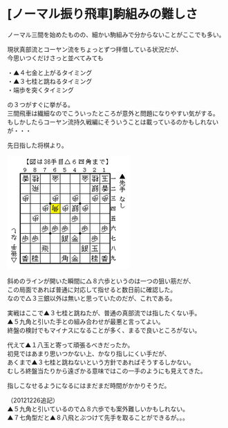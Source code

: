 # [ノーマル振り飛車]駒組みの難しさ  

ノーマル三間を始めたものの、細かい駒組みで分からないことがここでも多い。  

現状真部流とコーヤン流をちょっとずつ拝借している状況だが、  
今思いつくだけさっと並べてみても  

・▲４七金と上がるタイミング  
・▲３七桂と跳ねるタイミング  
・端歩を突くタイミング  

の３つがすぐに挙がる。  
三間飛車は繊細なのでこういったところが意外と問題になりやすい気がする。  
もしかしたらコーヤン流持久戦編にそういうことは載っているのかもしれないが・・・  


先日指した将棋より。  

![](images/20121225214724.png)  

斜めのラインが開いた瞬間に△８六歩というのは一つの狙い筋だが、  
この局面であれば普通に対応して指せると数日前に確認した。  
なので△３三銀以外は無いと思っていたのだが、これである。  

実戦はここで▲３七桂と跳ねたが、普通の真部流では指したくない手。  
▲５九角と引いた手との組み合わせが最悪と言ってよい。  
終盤の検討でもマイナスになることが多く、まるで良いところがない。  

代えて▲１八玉と寄って頑張るべきだったか。  
初見ではあまり思いつかない上、かなり指しにくい手だが、  
あくまで▲３七桂と跳ねないという方針であればそうするしかない。  
むしろ終盤当たりから遠ざかる意味ではこの一手のようにも見えてきた。  

指しこなせるようになるにはまだまだ時間がかかりそうだ。  

（20121226追記）  
▲５九角と引いているので△８六歩でも案外難しいかもしれない。  
▲７七角型だと▲８八飛とぶつけて先手を取ることができるが。。。  
